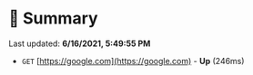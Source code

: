# 📖 Summary
Last updated: **6/16/2021, 5:49:55 PM**

- `GET` [https://google.com](https://google.com) - **Up** (246ms)
